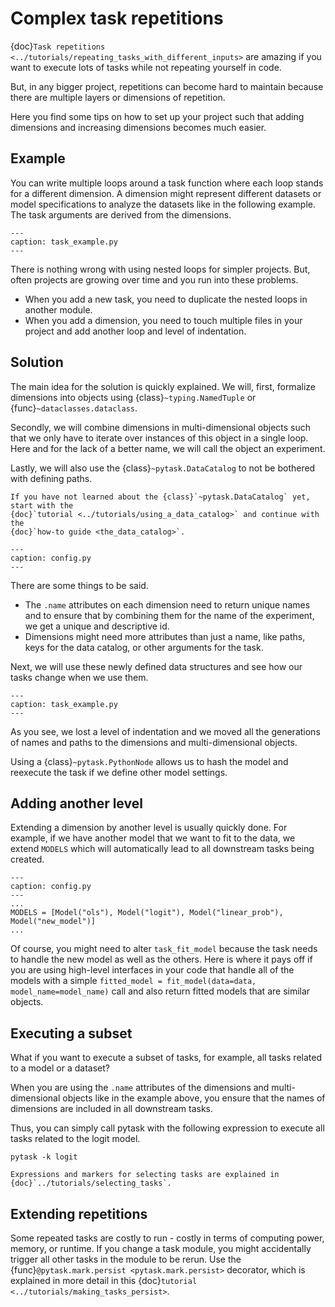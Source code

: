 # Complex task repetitions

{doc}`Task repetitions <../tutorials/repeating_tasks_with_different_inputs>` are amazing
if you want to execute lots of tasks while not repeating yourself in code.

But, in any bigger project, repetitions can become hard to maintain because there are
multiple layers or dimensions of repetition.

Here you find some tips on how to set up your project such that adding dimensions and
increasing dimensions becomes much easier.

## Example

You can write multiple loops around a task function where each loop stands for a
different dimension. A dimension might represent different datasets or model
specifications to analyze the datasets like in the following example. The task arguments
are derived from the dimensions.

```{literalinclude} ../../../docs_src/how_to_guides/bp_complex_task_repetitions/example.py
---
caption: task_example.py
---
```

There is nothing wrong with using nested loops for simpler projects. But, often projects
are growing over time and you run into these problems.

- When you add a new task, you need to duplicate the nested loops in another module.
- When you add a dimension, you need to touch multiple files in your project and add
  another loop and level of indentation.

## Solution

The main idea for the solution is quickly explained. We will, first, formalize
dimensions into objects using {class}`~typing.NamedTuple` or
{func}`~dataclasses.dataclass`.

Secondly, we will combine dimensions in multi-dimensional objects such that we only have
to iterate over instances of this object in a single loop. Here and for the lack of a
better name, we will call the object an experiment.

Lastly, we will also use the {class}`~pytask.DataCatalog` to not be bothered with
defining paths.

```{seealso}
If you have not learned about the {class}`~pytask.DataCatalog` yet, start with the
{doc}`tutorial <../tutorials/using_a_data_catalog>` and continue with the
{doc}`how-to guide <the_data_catalog>`.
```

```{literalinclude} ../../../docs_src/how_to_guides/bp_complex_task_repetitions/config.py
---
caption: config.py
---
```

There are some things to be said.

- The `.name` attributes on each dimension need to return unique names and to ensure
  that by combining them for the name of the experiment, we get a unique and descriptive
  id.
- Dimensions might need more attributes than just a name, like paths, keys for the data
  catalog, or other arguments for the task.

Next, we will use these newly defined data structures and see how our tasks change when
we use them.

```{literalinclude} ../../../docs_src/how_to_guides/bp_complex_task_repetitions/example_improved.py
---
caption: task_example.py
---
```

As you see, we lost a level of indentation and we moved all the generations of names and
paths to the dimensions and multi-dimensional objects.

Using a {class}`~pytask.PythonNode` allows us to hash the model and reexecute the task
if we define other model settings.

## Adding another level

Extending a dimension by another level is usually quickly done. For example, if we have
another model that we want to fit to the data, we extend `MODELS` which will
automatically lead to all downstream tasks being created.

```{code-block} python
---
caption: config.py
---
...
MODELS = [Model("ols"), Model("logit"), Model("linear_prob"), Model("new_model")]
...
```

Of course, you might need to alter `task_fit_model` because the task needs to handle the
new model as well as the others. Here is where it pays off if you are using high-level
interfaces in your code that handle all of the models with a simple
`fitted_model = fit_model(data=data, model_name=model_name)` call and also return fitted
models that are similar objects.

## Executing a subset

What if you want to execute a subset of tasks, for example, all tasks related to a model
or a dataset?

When you are using the `.name` attributes of the dimensions and multi-dimensional
objects like in the example above, you ensure that the names of dimensions are included
in all downstream tasks.

Thus, you can simply call pytask with the following expression to execute all tasks
related to the logit model.

```console
pytask -k logit
```

```{seealso}
Expressions and markers for selecting tasks are explained in
{doc}`../tutorials/selecting_tasks`.
```

## Extending repetitions

Some repeated tasks are costly to run - costly in terms of computing power, memory, or
runtime. If you change a task module, you might accidentally trigger all other tasks in
the module to be rerun. Use the {func}`@pytask.mark.persist <pytask.mark.persist>`
decorator, which is explained in more detail in this
{doc}`tutorial <../tutorials/making_tasks_persist>`.
